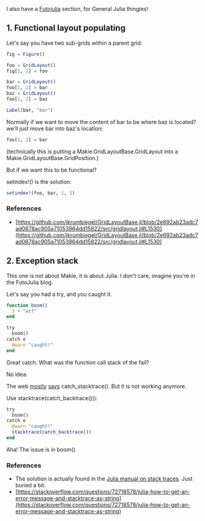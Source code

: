 I also have a [Futojulia](futojulia.md) section, for General Julia thingies!

## 1. Functional layout populating
Let's say you have two sub-grids within a parent grid:
```julia
fig = Figure()

foo = GridLayout()
fig[1, 2] = foo

bar = GridLayout()
foo[1, 1] = bar
baz = GridLayout()
foo[1, 2] = baz

Label(bar, "bar")
```

Normally if we want to move the content of bar to be where baz is located? we'll just move bar into baz's location:
```julia
foo[1, 2] = bar
```
(technically this is putting a Makie.GridLayoutBase.GridLayout into a Makie.GridLayoutBase.GridPosition.)

But if we want this to be functional?

setindex!() is the solution:
```julia
setindex!(foo, bar, 1, 1)
```

### References
* [https://github.com/jkrumbiegel/GridLayoutBase.jl/blob/2e692ab23adc7ad0878ac905a71053964dd15822/src/gridlayout.jl#L1530](https://github.com/jkrumbiegel/GridLayoutBase.jl/blob/2e692ab23adc7ad0878ac905a71053964dd15822/src/gridlayout.jl#L1530)

## 2. Exception stack
This one is not about Makie, it is about Julia. I don't care, imagine you're in the FutoJulia blog.

Let's say you had a try, and you caught it. 
```Julia
function boom()
  3 + "wtf"
end

try
  boom()
catch e
  @warn "caught!"
end
```
Great catch. What was the function call stack of the fail?

No idea.

The web [mostly](https://discourse.julialang.org/t/getting-a-stack-trace-with-function-argument-values/529/3) [says](https://discourse.julialang.org/t/inspecting-the-stack/376/5) catch_stacktrace(). But it is not working anymore.

Use stacktrace(catch_backtrace())):
```julia
try
  boom()
catch e
  @warn "caught!"
  stacktrace(catch_backtrace())
end
```
Aha! The issue is in boom().

### References
* The solution is actually found in the [Julia manual on stack traces](https://docs.julialang.org/en/v1/manual/stacktraces/#Error-handling). Just buried a bit.
* [https://stackoverflow.com/questions/72718578/julia-how-to-get-an-error-message-and-stacktrace-as-string](https://stackoverflow.com/questions/72718578/julia-how-to-get-an-error-message-and-stacktrace-as-string)
